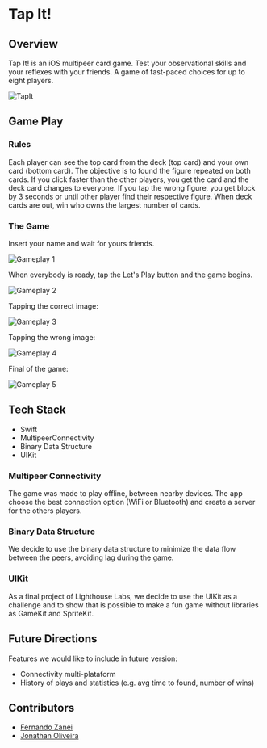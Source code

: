 # Tap It!

## Overview
Tap It! is an iOS multipeer card game.
Test your observational skills and your reflexes with your friends. A game of fast-paced choices for up to eight players.

![TapIt](Documentation/TapIt.png)

## Game Play

### Rules

Each player can see the top card from the deck (top card) and your own card (bottom card). The objective is to found the figure repeated on both cards. If you click faster than the other players, you get the card and the deck card changes to everyone. If you tap the wrong figure, you get block by 3 seconds or until other player find their respective figure. When deck cards are out, win who owns the largest number of cards.

### The Game

Insert your name and wait for yours friends.

![Gameplay 1](Documentation/Gameplay_1.gif)

When everybody is ready, tap the Let's Play button and the game begins.

![Gameplay 2](Documentation/Gameplay_2.gif)

Tapping the correct image:

![Gameplay 3](Documentation/Gameplay_3.gif)

Tapping the wrong image:

![Gameplay 4](Documentation/Gameplay_4.gif)

Final of the game:

![Gameplay 5](Documentation/Gameplay_5.png)

## Tech Stack

* Swift
* MultipeerConnectivity
* Binary Data Structure
* UIKit

### Multipeer Connectivity

The game was made to play offline, between nearby devices. The app choose the best connection option (WiFi or Bluetooth) and create a server for the others players.

### Binary Data Structure

We decide to use the binary data structure to minimize the data flow between the peers, avoiding lag during the game.

### UIKit

As a final project of Lighthouse Labs, we decide to use the UIKit as a challenge and to show that is possible to make a fun game without libraries as GameKit and SpriteKit.

## Future Directions

Features we would like to include in future version:
* Connectivity multi-plataform
* History of plays and statistics (e.g. avg time to found, number of wins)


## Contributors
* [Fernando Zanei](https://github.com/fernandozanei)
* [Jonathan Oliveira](https://github.com/jonthejon)
